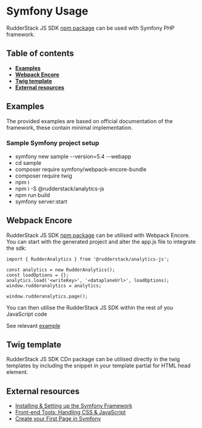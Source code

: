 # Symfony Usage

RudderStack JS SDK [npm package](https://www.npmjs.com/package/@rudderstack/analytics-js) can be
used with Symfony PHP framework.

## Table of contents

- [**Examples**](#examples)
- [**Webpack Encore**](#Webpack-Encore)
- [**Twig template**](#Twig-template)
- [**External resources**](#External-resources)

## Examples

The provided examples are based on official documentation of the framework, these contain minimal
implementation.

### Sample Symfony project setup

- symfony new sample --version=5.4 --webapp
- cd sample
- composer require symfony/webpack-encore-bundle
- composer require twig
- npm i
- npm i -S @rudderstack/analytics-js
- npm run build
- symfony server:start

## Webpack Encore

RudderStack JS SDK [npm package](https://www.npmjs.com/package/@rudderstack/analytics-js) can be
utilised with Webpack Encore. You can start with the generated project and alter the app.js file to
integrate the sdk:

    import { RudderAnalytics } from '@rudderstack/analytics-js';

    const analytics = new RudderAnalytics();
    const loadOptions = {};
    analytics.load('<writeKey>', '<dataplaneUrl>', loadOptions);
    window.rudderanalytics = analytics;

    window.rudderanalytics.page();

You can then utilise the RudderStack JS SDK within the rest of you JavaScript code

See relevant [example](https://github.com/rudderlabs/rudder-sdk-js/blob/main/examples/symfony/sample)

## Twig template

RudderStack JS SDK CDn package can be utilised directly in the twig templates by including the
snippet in your template partial for HTML head element.

## External resources

- [Installing & Setting up the Symfony Framework](https://symfony.com/doc/current/setup.html)
- [Front-end Tools: Handling CSS & JavaScript](https://symfony.com/doc/current/frontend.html)
- [Create your First Page in Symfony](https://symfony.com/doc/current/page_creation.html)
